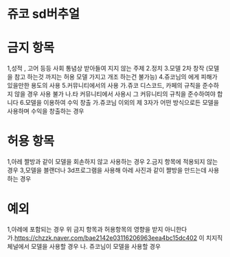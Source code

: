 # 쥬코 sd버추얼

# 금지 항목
1,성적 , 고어 등등 사회 통념상 받아들여 지지 않는 주제
2.정치
3.모델 2차 창작 (모델을 참고 하는것 까지는 허용 모델 가지고 개조 하는건 불가능)
4.쥬코님의 에게 피해가 있을만한 용도의 사용
5.커뮤니티에서의 사용
  가.쥬코 디스코드, 카페의 규칙을 준수하지 않을 경우 사용 불가
  나.타 커뮤니티에서 사용시 그 커뮤니티의 규칙을 준수하여야 합니다
6.모델을 이용하여 수익 창출
  가.쥬코님 이외의 제 3자가 어떤 방식으로든 모델을 사용하며 수익을 창출하는 경우
# 허용 항목
1,아레 짤방과 같이 모델을 회손하지 않고 사용하는 경우
2.금지 항목에 적용되지 않는 경우
3,모델을 블랜더나 3d프로그램을 사용해 아레 사진과 같이 짤방을 만드는데 사용하는 경우
# 예외
1,아레에 포함되는 경우 위 금지 항목과 허용항목의 영향을 받지 아니한다
  가.https://chzzk.naver.com/bae2142e03116206963eea4bc15dc402 이 치지직 체널에서 모델을 사용할 경우
   나. 쥬코님이 모델을 사용할 경우
